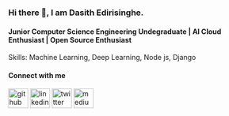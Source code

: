 ### Hi there 👋, I am Dasith Edirisinghe. 

#### Junior Computer Science Engineering Undegraduate | AI Cloud Enthusiast | Open Source Enthusiast


Skills: Machine Learning, Deep Learning, Node js, Django

#### Connect with me

[<img src='https://cdn.jsdelivr.net/npm/simple-icons@3.0.1/icons/github.svg' alt='github' height='40'>](https://github.com/dasithedirisinghe)  [<img src='https://cdn.jsdelivr.net/npm/simple-icons@3.0.1/icons/linkedin.svg' alt='linkedin' height='40'>](https://www.linkedin.com/in/dasith-edirisinghe/)  [<img src='https://cdn.jsdelivr.net/npm/simple-icons@3.0.1/icons/twitter.svg' alt='twitter' height='40'>](https://twitter.com/Dasith_dev)  [<img src='https://cdn.jsdelivr.net/npm/simple-icons@3.0.1/icons/medium.svg' alt='medium' height='40'>](https://dasith-dev.medium.com/)  



